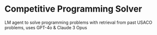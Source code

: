 # Competitive Programming Solver
LM agent to solve programming problems with retrieval from past USACO problems, uses GPT-4o &amp; Claude 3 Opus
